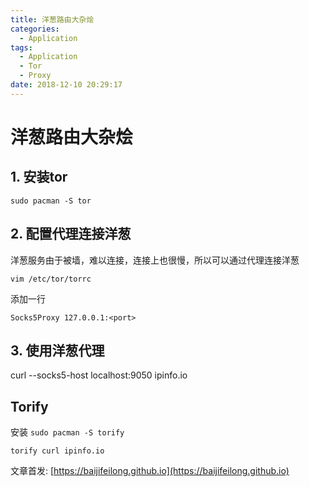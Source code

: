 ```yaml
---
title: 洋葱路由大杂烩
categories:
  - Application
tags:
  - Application
  - Tor
  - Proxy
date: 2018-12-10 20:29:17
---
```


# 洋葱路由大杂烩

## 1. 安装tor

`sudo pacman -S tor`

## 2. 配置代理连接洋葱

洋葱服务由于被墙，难以连接，连接上也很慢，所以可以通过代理连接洋葱

`vim /etc/tor/torrc`

添加一行

`Socks5Proxy 127.0.0.1:<port>`

## 3. 使用洋葱代理

curl --socks5-host localhost:9050 ipinfo.io

## Torify

安装 `sudo pacman -S torify`

`torify curl ipinfo.io`

文章首发: [https://baijifeilong.github.io](https://baijifeilong.github.io)
